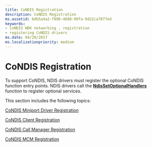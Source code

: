 ```yaml
---
title: CoNDIS Registration
description: CoNDIS Registration
ms.assetid: 6db5a4a2-f090-4688-99fa-9d22ca7077ed
keywords:
- CoNDIS WDK networking , registration
- registering CoNDIS drivers
ms.date: 04/20/2017
ms.localizationpriority: medium
---
```


# CoNDIS Registration





To support CoNDIS, NDIS drivers must register the optional CoNDIS function entry points. NDIS drivers call the [**NdisSetOptionalHandlers**](https://docs.microsoft.com/windows-hardware/drivers/ddi/ndis/nf-ndis-ndissetoptionalhandlers) function to register optional services.

This section includes the following topics:

[CoNDIS Miniport Driver Registration](condis-miniport-driver-registration.md)

[CoNDIS Client Registration](condis-client-registration.md)

[CoNDIS Call Manager Registration](condis-call-manager-registration.md)

[CoNDIS MCM Registration](condis-mcm-registration.md)

 

 





